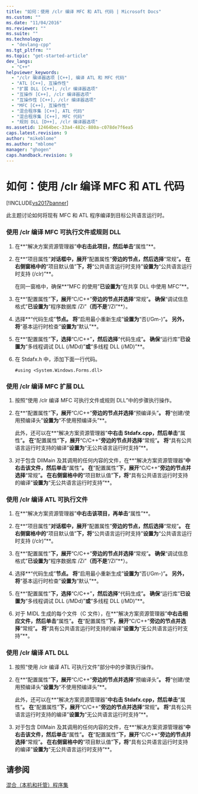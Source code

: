 ```yaml
---
title: "如何：使用 /clr 编译 MFC 和 ATL 代码 | Microsoft Docs"
ms.custom: ""
ms.date: "11/04/2016"
ms.reviewer: ""
ms.suite: ""
ms.technology: 
  - "devlang-cpp"
ms.tgt_pltfrm: ""
ms.topic: "get-started-article"
dev_langs: 
  - "C++"
helpviewer_keywords: 
  - "/clr 编译器选项 [C++], 编译 ATL 和 MFC 代码"
  - "ATL [C++], 互操作性"
  - "扩展 DLL [C++], /clr 编译器选项"
  - "互操作 [C++], /clr 编译器选项"
  - "互操作性 [C++], /clr 编译器选项"
  - "MFC [C++], 互操作性"
  - "混合程序集 [C++], ATL 代码"
  - "混合程序集 [C++], MFC 代码"
  - "规则 DLL [D++], /clr 编译器选项"
ms.assetid: 12464bec-33a4-482c-880a-c078de7f6ea5
caps.latest.revision: 9
author: "mikeblome"
ms.author: "mblome"
manager: "ghogen"
caps.handback.revision: 9
---
```

# 如何：使用 /clr 编译 MFC 和 ATL 代码
[!INCLUDE[vs2017banner](../assembler/inline/includes/vs2017banner.md)]

此主题讨论如何将现有 MFC 和 ATL 程序编译到目标公共语言运行时。  
  
### 使用 \/clr 编译 MFC 可执行文件或规则 DLL  
  
1.  在**“解决方案资源管理器”**中右击此项目，然后单击**“属性”**。  
  
2.  在**“项目属性”**对话框中，展开**“配置属性”**旁边的节点，然后选择**“常规”**。  在右侧窗格中的**“项目默认值”**下，将**“公共语言运行时支持”**设置为**“公共语言运行时支持 \(\/clr\)”**。  
  
     在同一窗格中，确保**“MFC 的使用”**已设置为**“在共享 DLL 中使用 MFC”**。  
  
3.  在**“配置属性”**下，展开**“C\/C\+\+”**旁边的节点并选择**“常规”**。  确保**“调试信息格式”**已设置为**“程序数据库 \/Zi”**（而不是**“\/ZI”**）。  
  
4.  选择**“代码生成”**节点。  将**“启用最小重新生成”**设置为**“否\(\/Gm\-\)”**。  另外，将**“基本运行时检查”**设置为**“默认”**。  
  
5.  在**“配置属性”**下，选择**“C\/C\+\+”**，然后选择**“代码生成”**。  确保**“运行库”**已设置为**“多线程调试 DLL \(\/MDd\)”**或**“多线程 DLL \(\/MD\)”**。  
  
6.  在 Stdafx.h 中，添加下面一行代码。  
  
    ```  
    #using <System.Windows.Forms.dll>  
    ```  
  
### 使用 \/clr 编译 MFC 扩展 DLL  
  
1.  按照“使用 \/clr 编译 MFC 可执行文件或规则 DLL”中的步骤执行操作。  
  
2.  在**“配置属性”**下，展开**“C\/C\+\+”**旁边的节点并选择**“预编译头”**。  将**“创建\/使用预编译头”**设置为**“不使用预编译头”**。  
  
     此外，还可以在**“解决方案资源管理器”**中右击 Stdafx.cpp，然后单击**“属性”**。  在**“配置属性”**下，展开**“C\/C\+\+”**旁边的节点并选择**“常规”**。  将**“具有公共语言运行时支持的编译”**设置为**“无公共语言运行时支持”**。  
  
3.  对于包含 DllMain 及其调用的任何内容的文件，在**“解决方案资源管理器”**中右击该文件，然后单击**“属性”**。  在**“配置属性”**下，展开**“C\/C\+\+”**旁边的节点并选择**“常规”**。  在右侧窗格中的**“项目默认值”**下，将**“具有公共语言运行时支持的编译”**设置为**“无公共语言运行时支持”**。  
  
### 使用 \/clr 编译 ATL 可执行文件  
  
1.  在**“解决方案资源管理器”**中右击该项目，再单击**“属性”**。  
  
2.  在**“项目属性”**对话框中，展开**“配置属性”**旁边的节点，然后选择**“常规”**。  在右侧窗格中的**“项目默认值”**下，将**“公共语言运行时支持”**设置为**“公共语言运行时支持 \(\/clr\)”**。  
  
3.  在**“配置属性”**下，展开**“C\/C\+\+”**旁边的节点并选择**“常规”**。  确保**“调试信息格式”**已设置为**“程序数据库 \/Zi”**（而不是**“\/ZI”**）。  
  
4.  选择**“代码生成”**节点。  将**“启用最小重新生成”**设置为**“否\(\/Gm\-\)”**。  另外，将**“基本运行时检查”**设置为**“默认”**。  
  
5.  在**“配置属性”**下，选择**“C\/C\+\+”**，然后选择**“代码生成”**。  确保**“运行库”**已设置为**“多线程调试 DLL \(\/MDd\)”**或**“多线程 DLL \(\/MD\)”**。  
  
6.  对于 MIDL 生成的每个文件（C 文件），在**“解决方案资源管理器”**中右击相应文件，然后单击**“属性”**。  在**“配置属性”**下，展开**“C\/C\+\+”**旁边的节点并选择**“常规”**。  将**“具有公共语言运行时支持的编译”**设置为**“无公共语言运行时支持”**。  
  
### 使用 \/clr 编译 ATL DLL  
  
1.  按照“使用 \/clr 编译 ATL 可执行文件”部分中的步骤执行操作。  
  
2.  在**“配置属性”**下，展开**“C\/C\+\+”**旁边的节点并选择**“预编译头”**。  将**“创建\/使用预编译头”**设置为**“不使用预编译头”**。  
  
     此外，还可以在**“解决方案资源管理器”**中右击 Stdafx.cpp，然后单击**“属性”**。  在**“配置属性”**下，展开**“C\/C\+\+”**旁边的节点并选择**“常规”**。  将**“具有公共语言运行时支持的编译”**设置为**“无公共语言运行时支持”**。  
  
3.  对于包含 DllMain 及其调用的任何内容的文件，在**“解决方案资源管理器”**中右击该文件，然后单击**“属性”**。  在**“配置属性”**下，展开**“C\/C\+\+”**旁边的节点并选择**“常规”**。  在右侧窗格中的**“项目默认值”**下，将**“具有公共语言运行时支持的编译”**设置为**“无公共语言运行时支持”**。  
  
## 请参阅  
 [混合（本机和托管）程序集](../dotnet/mixed-native-and-managed-assemblies.md)